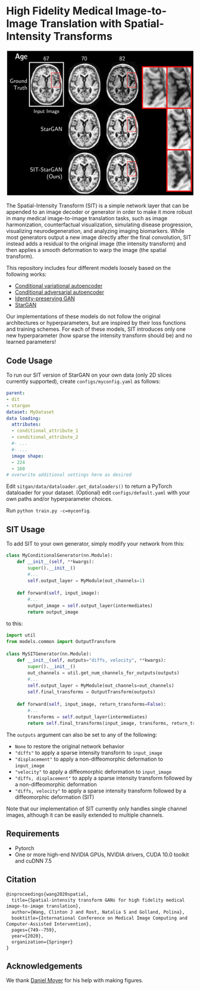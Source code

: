 # High Fidelity Medical Image-to-Image Translation with Spatial-Intensity Transforms

![alt text](https://github.com/clintonjwang/sitgan/blob/main/teaser.png?raw=true)

The Spatial-Intensity Transform (SIT) is a simple network layer that can be appended to an image decoder or generator in order to make it more robust in many medical image-to-image translation tasks, such as image harmonization, counterfactual visualization, simulating disease progression, visualizing neurodegeneration, and analyzing imaging biomarkers. While most generators output a new image directly after the final convolution, SIT instead adds a residual to the original image (the intensity transform) and then applies a smooth deformation to warp the image (the spatial transform).

This repository includes four different models loosely based on the following works:
* [Conditional variational autoencoder](https://proceedings.neurips.cc/paper/2015/hash/8d55a249e6baa5c06772297520da2051-Abstract.html)
* [Conditional adversarial autoencoder](https://arxiv.org/abs/1702.08423)
* [Identity-preserving GAN](https://arxiv.org/abs/1912.02620)
* [StarGAN](https://arxiv.org/abs/1711.09020)

Our implementations of these models do not follow the original architectures or hyperparameters, but are inspired by their loss functions and training schemes. For each of these models, SIT introduces only one new hyperparameter (how sparse the intensity transform should be) and no learned parameters!


## Code Usage

To run our SIT version of StarGAN on your own data (only 2D slices currently supported), create `configs/myconfig.yaml` as follows:
```yaml
parent:
- dit
- stargan
dataset: MyDataset
data loading:
  attributes:
  - conditional_attribute_1
  - conditional_attribute_2
  #- ...
  #- ...
  image shape:
  - 224
  - 160
# overwrite additional settings here as desired
```

Edit `sitgan/data/dataloader.get_dataloaders()` to return a PyTorch dataloader for your dataset.
(Optional) edit `configs/default.yaml` with your own paths and/or hyperparameter choices.

Run `python train.py -c=myconfig`.


## SIT Usage

To add SIT to your own generator, simply modify your network from this:

```python
class MyConditionalGenerator(nn.Module):
    def __init__(self, **kwargs):
        super().__init__()
        #...
        self.output_layer = MyModule(out_channels=1)

    def forward(self, input_image):
        #...
        output_image = self.output_layer(intermediates)
        return output_image
```

to this:

```python
import util
from models.common import OutputTransform

class MySITGenerator(nn.Module):
    def __init__(self, outputs="diffs, velocity", **kwargs):
        super().__init__()
        out_channels = util.get_num_channels_for_outputs(outputs)
        #...
        self.output_layer = MyModule(out_channels=out_channels)
        self.final_transforms = OutputTransform(outputs)

    def forward(self, input_image, return_transforms=False):
        #...
        transforms = self.output_layer(intermediates)
        return self.final_transforms(input_image, transforms, return_transforms=return_transforms)
```

The `outputs` argument can also be set to any of the following:
* `None` to restore the original network behavior
* `"diffs"` to apply a sparse intensity transform to `input_image`
* `"displacement"` to apply a non-diffeomorphic deformation to `input_image`
* `"velocity"` to apply a diffeomorphic deformation to `input_image`
* `"diffs, displacement"` to apply a sparse intensity transform followed by a non-diffeomorphic deformation
* `"diffs, velocity"` to apply a sparse intensity transform followed by a diffeomorphic deformation (SIT)

Note that our implementation of SIT currently only handles single channel images, although it can be easily extended to multiple channels.

## Requirements

* Pytorch
* One or more high-end NVIDIA GPUs, NVIDIA drivers, CUDA 10.0 toolkit and cuDNN 7.5

## Citation

```
@inproceedings{wang2020spatial,
  title={Spatial-intensity transform GANs for high fidelity medical image-to-image translation},
  author={Wang, Clinton J and Rost, Natalia S and Golland, Polina},
  booktitle={International Conference on Medical Image Computing and Computer-Assisted Intervention},
  pages={749--759},
  year={2020},
  organization={Springer}
}
```

## Acknowledgements

We thank [Daniel Moyer](https://dcmoyer.github.io/) for his help with making figures.